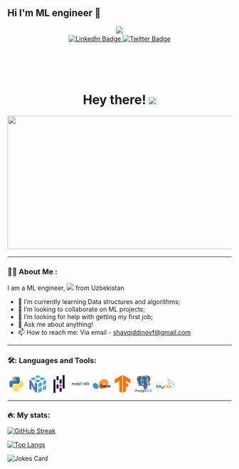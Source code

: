 ## Hi I'm ML engineer 👋

<!--
**Firdavs222/Firdavs222** is a ✨ _special_ ✨ repository because its `README.md` (this file) appears on your GitHub profile.

Here are some ideas to get you started:
- 😄 Pronouns: ...
- ⚡ Fun fact: ...
-->

<div id="header" align="center">
  <img src="https://i.giphy.com/media/v1.Y2lkPTc5MGI3NjExcmdidW9wdGw4c3FmbWdtMXB1Z2trcHd2NDdheDZmeng5aDRmMTYwayZlcD12MV9pbnRlcm5hbF9naWZfYnlfaWQmY3Q9cw/fvx95jkua5th3YeThr/giphy.gif" width="100"/>
</div>

<div id="badges", align = "center">
  <a href="https://www.linkedin.com/in/firdavs-shavqiddinov-581889254">
    <img src="https://img.shields.io/badge/LinkedIn-blue?style=for-the-badge&logo=linkedin&logoColor=white" alt="LinkedIn Badge"/>
  </a>
  <a href="https://www.x.com/@FShavqiddinov">
    <img src="https://img.shields.io/badge/X-white?style=for-the-badge&logo=X&logoColor=black" alt="Twitter Badge"/>
  </a>
</div>

<h1 align = "center">
<img src="https://komarev.com/ghpvc/?username=Firdavs222&style=flat-square&color=blue" alt=""/>
</h1>

<h1 align = "center">
  Hey there!
  <img src="https://i.giphy.com/media/v1.Y2lkPTc5MGI3NjExaTRrMzZpMnptcG9kaDZ6aGY0Y3JwMGM5dDF5bG92aXc3dzk0bWlidiZlcD12MV9pbnRlcm5hbF9naWZfYnlfaWQmY3Q9Zw/tHIRLHtNwxpjIFqPdV/giphy.gif" width="30px"/>
</h1>

<div align="center">
  <img src="https://media.assettype.com/analyticsinsight%2Fimport%2Fwp-content%2Fuploads%2F2021%2F08%2F7-Benefits-of-Data-Science.jpg" width="600" height="300"/>
</div>

---
### :man_technologist: About Me :
I am a ML engineer, <img src="https://media.giphy.com/media/WUlplcMpOCEmTGBtBW/giphy.gif" width="30"> from Uzbekistan
- 🌱 I’m currently learning Data structures and algorithms;
- 👯 I’m looking to collaborate on ML projects;
- 🤔 I’m looking for help with getting my first job;
- 💬 Ask me about anything!
- 📫 How to reach me: Via email - shavqiddinovf@gmail.com

---
### 🛠️: Languages and Tools:
<div>
  <img src="https://github.com/devicons/devicon/blob/master/icons/python/python-original.svg" title="Python" alt="Python" width="40" height="40"/>&nbsp;
  <img src="https://github.com/devicons/devicon/blob/master/icons/numpy/numpy-original.svg" title="Numpy" alt="Numpy" width="40" height="40"/>&nbsp;
  <img src="https://github.com/devicons/devicon/blob/master/icons/pandas/pandas-original.svg"  title="Pandas" alt="Pandas" width="40" height="40"/>&nbsp;
  <img src="https://github.com/devicons/devicon/blob/master/icons/matplotlib/matplotlib-original-wordmark.svg" title="MatPlotLib" alt="MatPlotLib" width="40" height="40"/>&nbsp;
  <img src="https://github.com/devicons/devicon/blob/master/icons/scikitlearn/scikitlearn-original.svg" title="ScikitLearn" alt="ScikitLearn" width="40" height="40"/>&nbsp;
  <img src="https://github.com/devicons/devicon/blob/master/icons/tensorflow/tensorflow-original.svg" title="TensorFlow" alt="TensorFlow" width="40" height="40"/>&nbsp;
  <img src="https://github.com/devicons/devicon/blob/master/icons/postgresql/postgresql-original-wordmark.svg" title="PostgreSQL"  alt="PostgreSQL" width="40" height="40"/>&nbsp;
  <img src="https://github.com/devicons/devicon/blob/master/icons/mysql/mysql-original-wordmark.svg" title="MySQL"  alt="MySQL" width="40" height="40"/>&nbsp;
</div>

---
### 🔥: My stats:
[![GitHub Streak](https://github-readme-streak-stats.herokuapp.com?user=Firdavs222&theme=tokyonight&hide_border=true&mode=weekly)](https://git.io/streak-stats)

[![Top Langs](https://github-readme-stats.vercel.app/api/top-langs/?username=Firdavs222&layout=donut)](https://github.com/anuraghazra/github-readme-stats)

![Jokes Card](https://readme-jokes.vercel.app/api)




